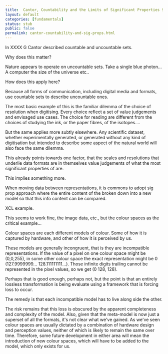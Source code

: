 ```yaml
---
title:  Cantor, Countability and the Limits of Significant Properties Schemes
layout: default
categories: [fundamentals]
status: stub
public: false
permalink: cantor-countability-and-sig-props.html
---
```


In XXXX G Cantor described countable and uncountable sets.

Why does this matter?

Nature appears to operate on uncountable sets. Take a single blue photon... A computer the size of the universe etc..

How does this apply here?

Because all forms of communication, including digital media and formats, use countable sets to describe uncountable ones.

The most basic example of this is the familiar dilemma of the choice of resolution when digitising. Every choice reflect a set of value judgements and envisaged use cases. The choice for reading are different from the choices of studying the ink, or the paper fibres, of the isotopes....

But the same applies more subtly elsewhere. Any scientific dataset, whether experimentally generated, or generated without any kind of digitisation but intended to describe some aspect of the natural world will also face the same dilemma.

This already points towards one factor, that the scales and resolutions that underlie data formats are in themselves value judgements of what the most significant properties of are.

This implies something more.

When moving data between representations, it is commons to adopt sig prop approach where the entire content of the broken down into a new model so that this info content can be compared.

XCL example.

This seems to work fine, the image data, etc., but the colour spaces as the critical example...

Colour spaces are each different models of colour. Some of how it is captured by hardware, and other of how it is perceived by us. 

These models are generally incongruent, that is they are incompatible representations. If the value of a pixel on one colour space might be (0,0,255), in some other colour space the exact representation might be 0 (127.9999999... 128.111111111...). Those infinite digits trailing cannot be represented in the pixel values, so we get (0 128, 128).

Perhaps that is good enough, perhaps not, but the point is that an entirely lossless transformation is being evaluate using a framework that is forcing loss to occur. 

The remedy is that each incompatible model has to live along side the other.

The risk remains that this loss is obscured by the apparent completeness and complexity of the model. Also, given that the meta-model is now just a superset of all the formats, it's not clear what we've gained. As we've seen colour spaces are usually dictated by a combination of hardware design and perception values, neither of which is likely to remain the same over time. Therefore, some future development in either area will mean the introduction of new colour spaces, which will have to be added to the model, which only exists for us.

